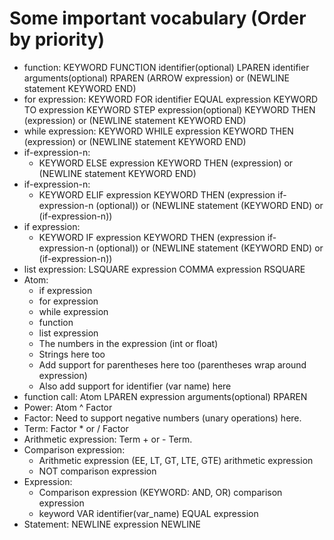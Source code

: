 # Some important vocabulary (Order by priority)

- function: KEYWORD FUNCTION identifier(optional) LPAREN identifier arguments(optional) RPAREN (ARROW expression) or (NEWLINE statement KEYWORD END)
- for expression: KEYWORD FOR identifier EQUAL expression KEYWORD TO expression KEYWORD STEP expression(optional) KEYWORD THEN (expression) or (NEWLINE statement KEYWORD END)
- while expression: KEYWORD WHILE expression KEYWORD THEN (expression) or (NEWLINE statement KEYWORD END)
- if-expression-n:
  - KEYWORD ELSE expression KEYWORD THEN (expression) or (NEWLINE statement KEYWORD END)
- if-expression-n:
  - KEYWORD ELIF expression KEYWORD THEN (expression if-expression-n (optional)) or (NEWLINE statement (KEYWORD END) or (if-expression-n))
- if expression:
  - KEYWORD IF expression KEYWORD THEN (expression if-expression-n (optional)) or (NEWLINE statement (KEYWORD END) or (if-expression-n))
- list expression: LSQUARE expression COMMA expression RSQUARE
- Atom:
  - if expression
  - for expression
  - while expression
  - function
  - list expression
  - The numbers in the expression (int or float)
  - Strings here too
  - Add support for parentheses here too (parentheses wrap around expression)
  - Also add support for identifier (var name) here
- function call: Atom LPAREN expression arguments(optional) RPAREN
- Power: Atom ^ Factor
- Factor: Need to support negative numbers (unary operations) here.
- Term: Factor * or / Factor
- Arithmetic expression: Term + or - Term.
- Comparison expression: 
  - Arithmetic expression (EE, LT, GT, LTE, GTE) arithmetic expression
  - NOT comparison expression
- Expression: 
  - Comparison expression (KEYWORD: AND, OR) comparison expression
  - keyword VAR identifier(var_name) EQUAL expression
- Statement: NEWLINE expression NEWLINE

